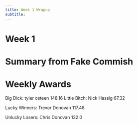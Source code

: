 ```yaml
---
title: Week 1 Wrapup
subtitle: 
---
```


Week 1
======

# Summary from Fake Commish

# Weekly Awards


Big Dick:  tyler osteen 148.16 
Little Bitch:  Nick Hassig 67.32 

Lucky Winners:
Trevor Donovan 117.48 

Unlucky Losers:
Chris Donovan 132.0 
